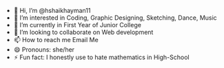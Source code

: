 - 👋 Hi, I’m @hshaikhayman11
- 👀 I’m interested in Coding, Graphic Designing, Sketching, Dance, Music
- 🌱 I’m currently in First Year of Junior College
- 💞️ I’m looking to collaborate on Web development
- 📫 How to reach me Email Me
- 😄 Pronouns: she/her
- ⚡ Fun fact: I honestly use to hate mathematics in High-School


<!---
hshaikhayman11/hshaikhayman11 is a ✨ special ✨ repository because its `README.md` (this file) appears on your GitHub profile.
You can click the Preview link to take a look at your changes.
--->
